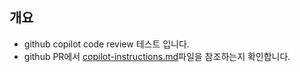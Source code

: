 ## 개요

* github copilot code review 테스트 입니다.
* github PR에서 [copilot-instructions.md](../../.github/copilot-instructions.md)파일을 참조하는지 확인합니다.
